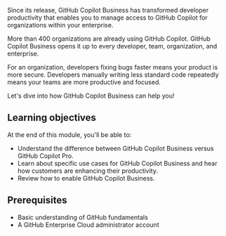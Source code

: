 ﻿Since its release, GitHub Copilot Business has transformed developer productivity that enables you to manage access to GitHub Copilot for organizations within your enterprise.

More than 400 organizations are already using GitHub Copilot. GitHub Copilot Business opens it up to every developer, team, organization, and enterprise.

For an organization, developers fixing bugs faster means your product is more secure. Developers manually writing less standard code repeatedly means your teams are more productive and focused.

Let's dive into how GitHub Copilot Business can help you!

## Learning objectives

At the end of this module, you'll be able to:

- Understand the difference between GitHub Copilot Business versus GitHub Copilot Pro.
- Learn about specific use cases for GitHub Copilot Business and hear how customers are enhancing their productivity.
- Review how to enable GitHub Copilot Business.

## Prerequisites

- Basic understanding of GitHub fundamentals
- A GitHub Enterprise Cloud administrator account
